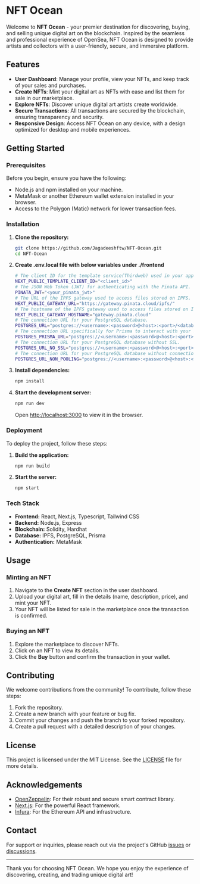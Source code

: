 
# NFT Ocean

Welcome to **NFT Ocean** - your premier destination for discovering, buying, and selling unique digital art on the blockchain. Inspired by the seamless and professional experience of OpenSea, NFT Ocean is designed to provide artists and collectors with a user-friendly, secure, and immersive platform.

## Features

- **User Dashboard**: Manage your profile, view your NFTs, and keep track of your sales and purchases.
- **Create NFTs**: Mint your digital art as NFTs with ease and list them for sale in our marketplace.
- **Explore NFTs**: Discover unique digital art artists create worldwide.
- **Secure Transactions**: All transactions are secured by the blockchain, ensuring transparency and security.
- **Responsive Design**: Access NFT Ocean on any device, with a design optimized for desktop and mobile experiences.

## Getting Started

### Prerequisites

Before you begin, ensure you have the following:

- Node.js and npm installed on your machine.
- MetaMask or another Ethereum wallet extension installed in your browser.
- Access to the Polygon (Matic) network for lower transaction fees.

### Installation

1. **Clone the repository:**

    ```bash
    git clone https://github.com/Jagadeeshftw/NFT-Ocean.git
    cd NFT-Ocean
    ```
2. **Create .env.local file with below variables under ./frontend**

    ```bash
    # The client ID for the template service(Thirdweb) used in your application.
    NEXT_PUBLIC_TEMPLATE_CLIENT_ID="<client_id>"
    # The JSON Web Token (JWT) for authenticating with the Pinata API.
    PINATA_JWT="<your_pinata_jwt>"
    # The URL of the IPFS gateway used to access files stored on IPFS.
    NEXT_PUBLIC_GATEWAY_URL="https://gateway.pinata.cloud/ipfs/"
    # The hostname of the IPFS gateway used to access files stored on IPFS.
    NEXT_PUBLIC_GATEWAY_HOSTNAME="gateway.pinata.cloud"
    # The connection URL for your PostgreSQL database.
    POSTGRES_URL="postgres://<username>:<password>@<host>:<port>/<database>"
    # The connection URL specifically for Prisma to interact with your PostgreSQL database.
    POSTGRES_PRISMA_URL="postgres://<username>:<password>@<host>:<port>/<database>"
    # The connection URL for your PostgreSQL database without SSL.
    POSTGRES_URL_NO_SSL="postgres://<username>:<password>@<host>:<port>/<database>"
    # The connection URL for your PostgreSQL database without connection pooling.
    POSTGRES_URL_NON_POOLING="postgres://<username>:<password>@<host>:<port>/<database>"
    ```

3. **Install dependencies:**

    ```bash
    npm install
    ```

4. **Start the development server:**

    ```bash
    npm run dev
    ```

    Open [http://localhost:3000](http://localhost:3000) to view it in the browser.

### Deployment

To deploy the project, follow these steps:

1. **Build the application:**

    ```bash
    npm run build
    ```

2. **Start the server:**

    ```bash
    npm start
    ```

### Tech Stack

- **Frontend:** React, Next.js, Typescript, Tailwind CSS
- **Backend:** Node.js, Express
- **Blockchain:** Solidity, Hardhat
- **Database:** IPFS, PostgreSQL, Prisma
- **Authentication:** MetaMask

## Usage

### Minting an NFT

1. Navigate to the **Create NFT** section in the user dashboard.
2. Upload your digital art, fill in the details (name, description, price), and mint your NFT.
3. Your NFT will be listed for sale in the marketplace once the transaction is confirmed.

### Buying an NFT

1. Explore the marketplace to discover NFTs.
2. Click on an NFT to view its details.
3. Click the **Buy** button and confirm the transaction in your wallet.

## Contributing

We welcome contributions from the community! To contribute, follow these steps:

1. Fork the repository.
2. Create a new branch with your feature or bug fix.
3. Commit your changes and push the branch to your forked repository.
4. Create a pull request with a detailed description of your changes.

## License

This project is licensed under the MIT License. See the [LICENSE](LICENSE) file for more details.

## Acknowledgements

- [OpenZeppelin](https://openzeppelin.com/): For their robust and secure smart contract library.
- [Next.js](https://nextjs.org/): For the powerful React framework.
- [Infura](https://infura.io/): For the Ethereum API and infrastructure.

## Contact

For support or inquiries, please reach out via the project's GitHub [issues](https://github.com/Jagadeeshftw/NFT-Ocean/issues) or [discussions](https://github.com/Jagadeeshftw/NFT-Ocean/discussions).

---

Thank you for choosing NFT Ocean. We hope you enjoy the experience of discovering, creating, and trading unique digital art!
